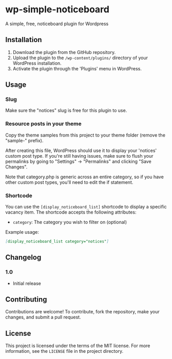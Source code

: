 # wp-simple-noticeboard
A simple, free, noticeboard plugin for Wordpress

## Installation

1. Download the plugin from the GitHub repository.
2. Upload the plugin to the `/wp-content/plugins/` directory of your WordPress installation.
3. Activate the plugin through the 'Plugins' menu in WordPress.

## Usage

### Slug
Make sure the "notices" slug is free for this plugin to use.

### Resource posts in your theme
Copy the theme samples from this project to your theme folder (remove the "sample-" prefix).

After creating this file, WordPress should use it to display your 'notices' custom post type. If you're still having issues, make sure to flush your permalinks by going to "Settings" -> "Permalinks" and clicking "Save Changes".

Note that category.php is generic across an entire category, so if you have other custom post types, you'll need to edit the if statement.


### Shortcode

You can use the `[display_noticeboard_list]` shortcode to display a specific vacancy item. The shortcode accepts the following attributes:

- `category`: The category you wish to filter on (optional)

Example usage:

```markdown
[display_noticeboard_list category="notices"]
```



## Changelog

### 1.0
- Initial release

## Contributing

Contributions are welcome! To contribute, fork the repository, make your changes, and submit a pull request.

## License

This project is licensed under the terms of the MIT license. For more information, see the `LICENSE` file in the project directory.